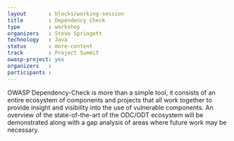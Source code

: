 ```yaml
---
layout       : blocks/working-session
title        : Dependency Check
type         : workshop
organizers   : Steve Springett
technology   : Java
status       : more-content
track        : Project Summit
owasp-project: yes
organizers   :
participants :
---
```


OWASP Dependency-Check is more than a simple tool, it consists of an entire ecosystem of components and projects that all work together to provide insight and visibility into the use of vulnerable components. An overview of the state-of-the-art of the ODC/ODT ecosystem will be demonstrated along with a gap analysis of areas where future work may be necessary.
